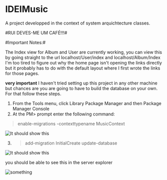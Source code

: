 IDEIMusic
=========

A project developped in the context of system arquichtecture classes.

#RUI DEVES-ME UM CAFÉ!!!#

#Important Notes:#

The Index view for Album and User are currently working, you can view this by going straight to the url localhost/User/index and localhost/Album/Index I'm too tired to figure out why the home page isn't opening the links directly but it probably has to do with the default layout where I first wrote the links for those pages.

**very important**
I haven't tried setting up this project in any other machine but chances are you are going to have to build the database on your own.
For that follow these steps.

1. From the Tools menu, click Library Package Manager and then Package Manager Console
2. At the PM> prompt enter the following command:
> enable-migrations -contexttypename MusicContext

![It should show this](http://i2.asp.net/media/4336278/1pm2.png?cdn_id=2014-11-11-001)

3. > add-migration InitialCreate
update-database

![It should show this](http://i3.asp.net/media/4336302/1addMIg.png?cdn_id=2014-11-11-001)

you should be able to see this in the server explorer

![something](http://i1.asp.net/media/4336272/1dbG.PNG?cdn_id=2014-11-11-001)